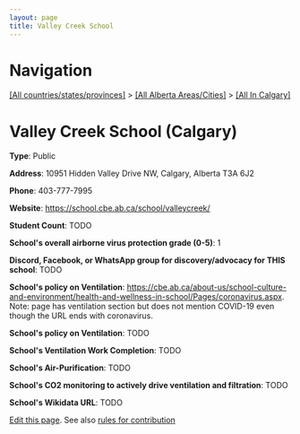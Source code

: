 ```yaml
---
layout: page
title: Valley Creek School
---
```

# Navigation

[[All countries/states/provinces]](../../..) > [[All Alberta Areas/Cities]](../..) > [[All In Calgary]](..)

# Valley Creek School (Calgary)

**Type**: Public

**Address**: 10951 Hidden Valley Drive NW, Calgary, Alberta T3A 6J2

**Phone**: 403-777-7995

**Website**: <https://school.cbe.ab.ca/school/valleycreek/>

**Student Count**: TODO

**School's overall airborne virus protection grade (0-5)**: 1

**Discord, Facebook, or WhatsApp group for discovery/advocacy for THIS school**: TODO

**School's policy on Ventilation**: <https://cbe.ab.ca/about-us/school-culture-and-environment/health-and-wellness-in-school/Pages/coronavirus.aspx>. Note: page has ventilation section but does not mention COVID-19 even though the URL ends with coronavirus.

**School's policy on Ventilation**: TODO

**School's Ventilation Work Completion**: TODO

**School's Air-Purification**: TODO

**School's CO2 monitoring to actively drive ventilation and filtration**: TODO

**School's Wikidata URL**: TODO


[Edit this page](https://github.com/ventilate-schools/AB/edit/main/./Calgary/Valley_Creek_School.md). See also [rules for contribution](../../../contribution-rules/)